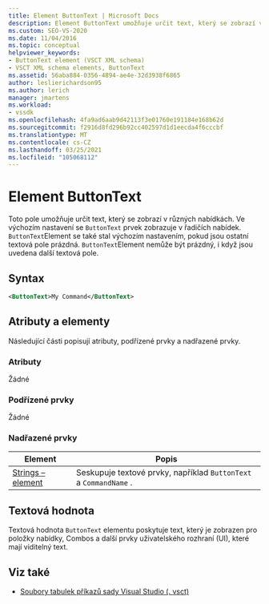 ```yaml
---
title: Element ButtonText | Microsoft Docs
description: Element ButtonText umožňuje určit text, který se zobrazí v různých nabídkách. Element ButtonText nemůže být prázdný ani v případě, že jsou zadána jiná textová pole.
ms.custom: SEO-VS-2020
ms.date: 11/04/2016
ms.topic: conceptual
helpviewer_keywords:
- ButtonText element (VSCT XML schema)
- VSCT XML schema elements, ButtonText
ms.assetid: 56aba884-0356-4894-ae4e-32d3938f6865
author: leslierichardson95
ms.author: lerich
manager: jmartens
ms.workload:
- vssdk
ms.openlocfilehash: 4fa9ad6aab9d42113f3e01760e191184e168b62d
ms.sourcegitcommit: f2916d8fd296b92cc402597d1d1eecda4f6cccbf
ms.translationtype: MT
ms.contentlocale: cs-CZ
ms.lasthandoff: 03/25/2021
ms.locfileid: "105068112"
---
```

# <a name="buttontext-element"></a>Element ButtonText
Toto pole umožňuje určit text, který se zobrazí v různých nabídkách. Ve výchozím nastavení se `ButtonText` prvek zobrazuje v řadičích nabídek. `ButtonText`Element se také stal výchozím nastavením, pokud jsou ostatní textová pole prázdná. `ButtonText`Element nemůže být prázdný, i když jsou uvedena další textová pole.

## <a name="syntax"></a>Syntax

```xml
<ButtonText>My Command</ButtonText>
```

## <a name="attributes-and-elements"></a>Atributy a elementy
 Následující části popisují atributy, podřízené prvky a nadřazené prvky.

### <a name="attributes"></a>Atributy
 Žádné

### <a name="child-elements"></a>Podřízené prvky
 Žádné

### <a name="parent-elements"></a>Nadřazené prvky

|Element|Popis|
|-------------|-----------------|
|[Strings – element](../extensibility/strings-element.md)|Seskupuje textové prvky, například `ButtonText` a `CommandName` .|

## <a name="text-value"></a>Textová hodnota
 Textová hodnota `ButtonText` elementu poskytuje text, který je zobrazen pro položky nabídky, Combos a další prvky uživatelského rozhraní (UI), které mají viditelný text.

## <a name="see-also"></a>Viz také
- [Soubory tabulek příkazů sady Visual Studio (. vsct)](../extensibility/internals/visual-studio-command-table-dot-vsct-files.md)

